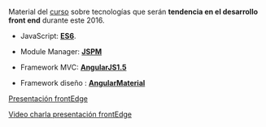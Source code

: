 Material del [curso](http://escuela.it/cursos/front-edge-desarrollo-web-al-limite/) sobre tecnologías que serán **tendencia en el desarrollo front end** durante este 2016.

* JavaScript: **[ES6](http://es6-features.org/#Constants)**.

* Module Manager: **[JSPM](http://jspm.io/)**

* Framework MVC: **[AngularJS1.5](https://www.angularjs.org/)**

* Framework diseño : **[AngularMaterial](https://material.angularjs.org/latest/)** 


[Presentación frontEdge](https://docs.google.com/presentation/d/1ah0w0oW-urVn3rQbX5su2ZydFSyxyw4TIaeq2fCdR1Y/edit?usp=sharing)

[Video charla presentación frontEdge](https://www.youtube.com/watch?v=vJZb_rs2vvU)